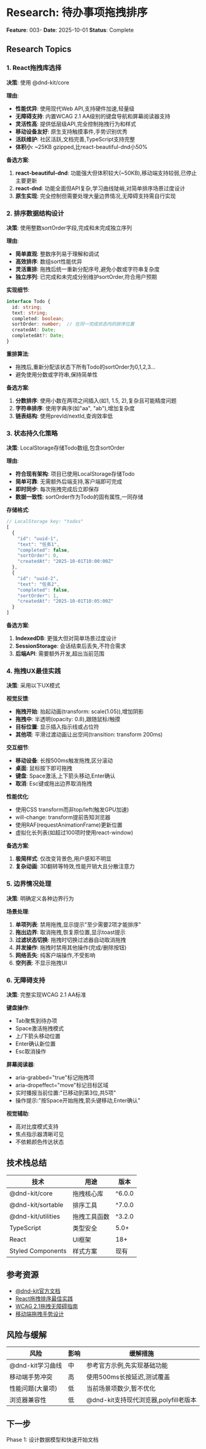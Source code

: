 # Research: 待办事项拖拽排序

**Feature**: 003-
**Date**: 2025-10-01
**Status**: Complete

## Research Topics

### 1. React拖拽库选择

**决策**: 使用 @dnd-kit/core

**理由**:
- **性能优异**: 使用现代Web API,支持硬件加速,轻量级
- **无障碍支持**: 内置WCAG 2.1 AA级别的键盘导航和屏幕阅读器支持
- **灵活性高**: 提供低层级API,完全控制拖拽行为和样式
- **移动设备友好**: 原生支持触摸事件,手势识别优秀
- **活跃维护**: 社区活跃,文档完善,TypeScript支持完整
- **体积小**: ~25KB gzipped,比react-beautiful-dnd小50%

**备选方案**:
1. **react-beautiful-dnd**: 功能强大但体积较大(~50KB),移动端支持较弱,已停止主要更新
2. **react-dnd**: 功能全面但API复杂,学习曲线陡峭,对简单排序场景过度设计
3. **原生实现**: 完全控制但需要处理大量边界情况,无障碍支持需自行实现

### 2. 排序数据结构设计

**决策**: 使用整数sortOrder字段,完成和未完成独立序列

**理由**:
- **简单直观**: 整数序列易于理解和调试
- **高效排序**: 数组sort性能优异
- **灵活重排**: 拖拽后统一重新分配序号,避免小数或字符串复杂度
- **独立序列**: 已完成和未完成分别维护sortOrder,符合用户预期

**实现细节**:
```typescript
interface Todo {
  id: string;
  text: string;
  completed: boolean;
  sortOrder: number;  // 在同一完成状态内的排序位置
  createdAt: Date;
  completedAt?: Date;
}
```

**重排算法**:
- 拖拽后,重新分配该状态下所有Todo的sortOrder为0,1,2,3...
- 避免使用分数或字符串,保持简单性

**备选方案**:
1. **分数排序**: 使用小数在两项之间插入(如1, 1.5, 2),复杂且可能精度问题
2. **字符串排序**: 使用字典序(如"aa", "ab"),增加复杂度
3. **链表结构**: 使用prevId/nextId,查询效率低

### 3. 状态持久化策略

**决策**: LocalStorage存储Todo数组,包含sortOrder

**理由**:
- **符合现有架构**: 项目已使用LocalStorage存储Todo
- **简单可靠**: 无需额外后端支持,客户端即可完成
- **即时同步**: 每次拖拽完成后立即保存
- **数据一致性**: sortOrder作为Todo的固有属性,一同存储

**存储格式**:
```typescript
// LocalStorage key: "todos"
[
  {
    "id": "uuid-1",
    "text": "任务1",
    "completed": false,
    "sortOrder": 0,
    "createdAt": "2025-10-01T10:00:00Z"
  },
  {
    "id": "uuid-2",
    "text": "任务2",
    "completed": false,
    "sortOrder": 1,
    "createdAt": "2025-10-01T10:05:00Z"
  }
]
```

**备选方案**:
1. **IndexedDB**: 更强大但对简单场景过度设计
2. **SessionStorage**: 会话结束后丢失,不符合需求
3. **后端API**: 需要额外开发,超出当前范围

### 4. 拖拽UX最佳实践

**决策**: 采用以下UX模式

**视觉反馈**:
- **拖拽开始**: 抬起动画(transform: scale(1.05)),增加阴影
- **拖拽中**: 半透明(opacity: 0.8),跟随鼠标/触摸
- **目标位置**: 显示插入指示线或占位符
- **其他项**: 平滑过渡动画让出空间(transition: transform 200ms)

**交互细节**:
- **移动设备**: 长按500ms触发拖拽,区分滚动
- **桌面**: 鼠标按下即可拖拽
- **键盘**: Space激活,上下箭头移动,Enter确认
- **取消**: Esc键或拖出边界取消拖拽

**性能优化**:
- 使用CSS transform而非top/left(触发GPU加速)
- will-change: transform提前告知浏览器
- 使用RAF(requestAnimationFrame)更新位置
- 虚拟化长列表(如超过100项时使用react-window)

**备选方案**:
1. **极简样式**: 仅改变背景色,用户感知不明显
2. **复杂动画**: 3D翻转等特效,性能开销大且分散注意力

### 5. 边界情况处理

**决策**: 明确定义各种边界行为

**场景处理**:
1. **单项列表**: 禁用拖拽,显示提示"至少需要2项才能排序"
2. **拖出边界**: 取消拖拽,恢复原位置,显示toast提示
3. **过滤状态切换**: 拖拽时切换过滤器自动取消拖拽
4. **并发操作**: 拖拽时禁用其他操作(完成/删除按钮)
5. **网络丢失**: 纯客户端操作,不受影响
6. **空列表**: 不显示拖拽UI

### 6. 无障碍支持

**决策**: 完整实现WCAG 2.1 AA标准

**键盘操作**:
- Tab聚焦到待办项
- Space激活拖拽模式
- 上/下箭头移动位置
- Enter确认新位置
- Esc取消操作

**屏幕阅读器**:
- aria-grabbed="true"标记拖拽项
- aria-dropeffect="move"标记目标区域
- 实时播报当前位置:"已移动到第3位,共5项"
- 操作提示:"按Space开始拖拽,箭头键移动,Enter确认"

**视觉辅助**:
- 高对比度模式支持
- 焦点指示器清晰可见
- 不依赖颜色传达状态

## 技术栈总结

| 技术 | 用途 | 版本 |
|------|------|------|
| @dnd-kit/core | 拖拽核心库 | ^6.0.0 |
| @dnd-kit/sortable | 排序工具 | ^7.0.0 |
| @dnd-kit/utilities | 拖拽工具函数 | ^3.2.0 |
| TypeScript | 类型安全 | 5.0+ |
| React | UI框架 | 18+ |
| Styled Components | 样式方案 | 现有 |

## 参考资源

- [@dnd-kit官方文档](https://docs.dndkit.com/)
- [React拖拽排序最佳实践](https://web.dev/drag-and-drop/)
- [WCAG 2.1拖拽无障碍指南](https://www.w3.org/WAI/WCAG21/Understanding/dragging-movements)
- [移动端拖拽手势设计](https://material.io/design/interaction/gestures.html)

## 风险与缓解

| 风险 | 影响 | 缓解措施 |
|------|------|----------|
| @dnd-kit学习曲线 | 中 | 参考官方示例,先实现基础功能 |
| 移动端手势冲突 | 高 | 使用500ms长按延迟,测试覆盖 |
| 性能问题(大量项) | 低 | 当前场景项数少,暂不优化 |
| 浏览器兼容性 | 低 | @dnd-kit支持现代浏览器,polyfill老版本 |

## 下一步

Phase 1: 设计数据模型和快速开始文档
